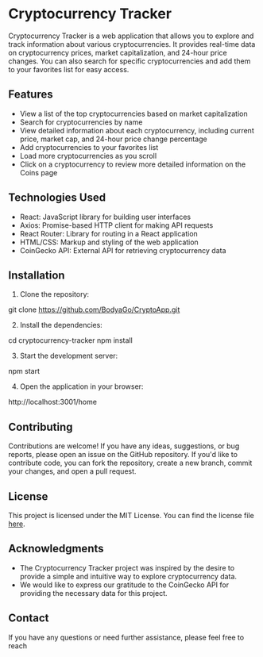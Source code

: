 # Cryptocurrency Tracker

Cryptocurrency Tracker is a web application that allows you to explore and track information about various cryptocurrencies. It provides real-time data on cryptocurrency prices, market capitalization, and 24-hour price changes. You can also search for specific cryptocurrencies and add them to your favorites list for easy access.

## Features

- View a list of the top cryptocurrencies based on market capitalization
- Search for cryptocurrencies by name
- View detailed information about each cryptocurrency, including current price, market cap, and 24-hour price change percentage
- Add cryptocurrencies to your favorites list
- Load more cryptocurrencies as you scroll
- Click on a cryptocurrency to review more detailed information on the Coins page

## Technologies Used

- React: JavaScript library for building user interfaces
- Axios: Promise-based HTTP client for making API requests
- React Router: Library for routing in a React application
- HTML/CSS: Markup and styling of the web application
- CoinGecko API: External API for retrieving cryptocurrency data

## Installation

1. Clone the repository:

git clone https://github.com/BodyaGo/CryptoApp.git

2. Install the dependencies:

cd cryptocurrency-tracker
npm install

3. Start the development server:

npm start

4. Open the application in your browser:

http://localhost:3001/home


## Contributing

Contributions are welcome! If you have any ideas, suggestions, or bug reports, please open an issue on the GitHub repository. If you'd like to contribute code, you can fork the repository, create a new branch, commit your changes, and open a pull request.

## License

This project is licensed under the MIT License. You can find the license file [here](./LICENSE).

## Acknowledgments

- The Cryptocurrency Tracker project was inspired by the desire to provide a simple and intuitive way to explore cryptocurrency data.
- We would like to express our gratitude to the CoinGecko API for providing the necessary data for this project.

## Contact

If you have any questions or need further assistance, please feel free to reach

